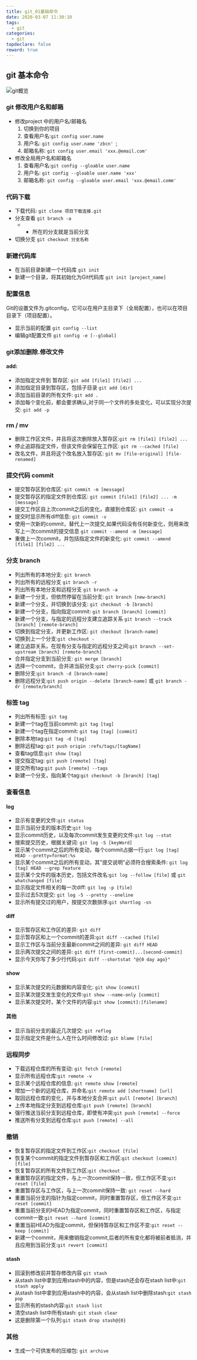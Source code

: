 ```yaml
---
title: git_01基础命令
date: 2020-03-07 11:30:10
tags:
  - git
categories:
  - git
topdeclare: false
reward: true
---
```

## git 基本命令

![git概览](/zbcn.github.io/assets/postImg/git/imgs/git概览.png)

### git 修改用户名和邮箱

- 修改project 中的用户名/邮箱名
  1. 切换到你的项目
  2. 查看用户名:`git config user.name`
  3. 用户名: `git config user.name 'zbcn' `;
  4. 邮箱名称: `git config user.email 'xxx.@email.com' `
- 修改全局用户名和邮箱名
  1. 查看用户名:`git config --gloable user.name`
  2. 用户名: `git config --gloable user.name 'xxx'`
  3. 邮箱名称: `git config --gloable user.email 'xxx.@email.comm' `
<!---more-->

### 代码下载

- 下载代码: `git clone 项目下载连接.git`
- 分支查看 `git branch -a`
  - * 所在的分支就是当前分支
- 切换分支 `git checkout 分支名称`

### 新建代码库
- 在当前目录新建一个代码库 `git init`
- 新建一个目录，将其初始化为Git代码库 `git init [project_name]`

### 配置信息
Git的设置文件为.gitconfig，它可以在用户主目录下（全局配置），也可以在项目目录下（项目配置）。

- 显示当前的配置 `git config --list`
- 编辑git配置文件 `git config -e [--global]`

### git添加删除.修改文件

#### add:
- 添加指定文件到 暂存区: `git add [file1] [file2] ...`
- 添加指定目录到暂存区，包括子目录 `git add [dir]`
- 添加当前目录的所有文件: `git add .`
- 添加每个变化前，都会要求确认,对于同一个文件的多处变化，可以实现分次提交: `git add -p`

### rm / mv
- 删除工作区文件，并且将这次删除放入暂存区:`git rm [file1] [file2] ...`
- 停止追踪指定文件，但该文件会保留在工作区: `git rm --cached [file]`
- 改名文件，并且将这个改名放入暂存区: `git mv [file-original] [file-renamed]`

### 提交代码 commit
- 提交暂存区到仓库区: `git commit -m [message]`
- 提交暂存区的指定文件到仓库区: `git commit [file1] [file2] ... -m [message]`
- 提交工作区自上次commit之后的变化，直接到仓库区: `git commit -a`
- 提交时显示所有diff信息: `git commit -v`
- 使用一次新的commit，替代上一次提交,如果代码没有任何新变化，则用来改写上一次commit的提交信息 `git commit --amend -m [message]`
- 重做上一次commit，并包括指定文件的新变化: `git commit --amend [file1] [file2] ...`

### 分支 branch
- 列出所有的本地分支: `git branch`
- 列出所有的远程分支 `git branch -r`
- 列出所有本地分支和远程分支 `git branch -a`
- 新建一个分支，但依然停留在当前分支: `git branch [new-branch]`
- 新建一个分支，并切换到该分支: `git checkout -b [branch]`
- 新建一个分支，指向指定commit: `git branch [branch] [commit]`
- 新建一个分支，与指定的远程分支建立追踪关系 `git branch --track [branch] [remote-branch]`
- 切换到指定分支，并更新工作区: `git checkout [branch-name]`
- 切换到上一个分支:`git checkout -`
- 建立追踪关系，在现有分支与指定的远程分支之间:`git branch --set-upstream [branch] [remote-branch]`
- 合并指定分支到当前分支: `git merge [branch]`
- 选择一个commit，合并进当前分支:`git cherry-pick [commit]`
- 删除分支:`git branch -d [branch-name]`
- 删除远程分支:`git push origin --delete [branch-name]` 或 `git branch -dr [remote/branch]`

### 标签 tag
- 列出所有标签: `git tag`
- 新建一个tag在当前commit: `git tag [tag]`
- 新建一个tag在指定commit:  `git tag [tag] [commit]`
- 删除本地tag:`git tag -d [tag]`
- 删除远程tag: `git push origin :refs/tags/[tagName]`
- 查看tag信息:`git show [tag]`
- 提交指定tag: `git push [remote] [tag]`
- 提交所有tag:`git push [remote] --tags`
- 新建一个分支，指向某个tag:`git checkout -b [branch] [tag]`

### 查看信息

#### log
- 显示有变更的文件:`git status`
- 显示当前分支的版本历史:`git log`
- 显示commit历史，以及每次commit发生变更的文件:`git log --stat`
- 搜索提交历史，根据关键词: `git log -S [keyWord]`
- 显示某个commit之后的所有变动，每个commit占据一行:`git log [tag] HEAD --pretty=format:%s`
- 显示某个commit之后的所有变动，其"提交说明"必须符合搜索条件: `git log [tag] HEAD --grep feature`
- 显示某个文件的版本历史，包括文件改名:`git log --follow [file]` 或 `git whatchanged [file]`
- 显示指定文件相关的每一次diff: `git log -p [file]`
- 显示过去5次提交: `git log -5 --pretty --oneline`
- 显示所有提交过的用户，按提交次数排序:`git shortlog -sn`

#### diff
- 显示暂存区和工作区的差异: `git diff`
- 显示暂存区和上一个commit的差异:`git diff --cached [file]`
- 显示工作区与当前分支最新commit之间的差异: `git diff HEAD`
- 显示两次提交之间的差异: `git diff [first-commit]...[second-commit]`
- 显示今天你写了多少行代码:`git diff --shortstat "@{0 day ago}"`

#### show
- 显示某次提交的元数据和内容变化: `git show [commit]`
- 显示某次提交发生变化的文件:`git show --name-only [commit]`
- 显示某次提交时，某个文件的内容:`git show [commit]:[filename]`

#### 其他
- 显示当前分支的最近几次提交: `git reflog`
- 显示指定文件是什么人在什么时间修改过: `git blame [file]`

### 远程同步
- 下载远程仓库的所有变动: `git fetch [remote]`
- 显示所有远程仓库:`git remote -v`
- 显示某个远程仓库的信息: `git remote show [remote]`
- 增加一个新的远程仓库，并命名:`git remote add [shortname] [url]`
- 取回远程仓库的变化，并与本地分支合并:`git pull [remote] [branch]`
- 上传本地指定分支到远程仓库:`git push [remote] [branch]`
- 强行推送当前分支到远程仓库，即使有冲突:`git push [remote] --force`
- 推送所有分支到远程仓库:`git push [remote] --all`

### 撤销
-  恢复暂存区的指定文件到工作区:`git checkout [file]`
- 恢复某个commit的指定文件到暂存区和工作区:`git checkout [commit] [file]`
- 恢复暂存区的所有文件到工作区:`git checkout .`
- 重置暂存区的指定文件，与上一次commit保持一致，但工作区不变:`git reset [file]`
- 重置暂存区与工作区，与上一次commit保持一致: `git reset --hard`
- 重置当前分支的指针为指定commit，同时重置暂存区，但工作区不变:`git reset [commit]`
- 重置当前分支的HEAD为指定commit，同时重置暂存区和工作区，与指定commit一致:`git reset --hard [commit]`
- 重置当前HEAD为指定commit，但保持暂存区和工作区不变:`git reset --keep [commit]`
- 新建一个commit，用来撤销指定commit,后者的所有变化都将被前者抵消，并且应用到当前分支:`git revert [commit]`

#### stash
- 回滚到修改前并暂存修改内容 `git stash`
- 从stash list中拿到应用stash中的内容，但是stash还会存在stash list中:`git stash apply`
- 从stash list中拿到应用stash中的内容，会从stash list中删除stash:`git stash pop`
- 显示所有的stash内容:`git stash list`
- 清空stash list中所有stash: `git stash clear`
- 这是删除第一个队列:`git stash drop stash@{0}`


### 其他
- 生成一个可供发布的压缩包: `git archive`
